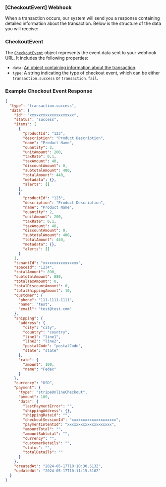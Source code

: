 ### [CheckoutEvent] Webhook

When a transaction occurs, our system will send you a response containing detailed information about the transaction. Below is the structure of the data you will receive:

### CheckoutEvent

The [`CheckoutEvent`](/grid-checkout/data-model?id=CheckoutEvent) object represents the event data sent to your webhook URL. It includes the following properties:

- `data`: [An object containing information about the transaction](/grid-checkout/data-model?id=Transaction).
- `type`: A string indicating the type of checkout event, which can be either `transaction.success` or `transaction.fail`.

### Example Checkout Event Response

```json
{
  "type": "transaction.success",
  "data": {
    "id": "xxxxxxxxxxxxxxxxxxxx",
    "status": "success",
    "items": [
      {
        "productId": "123",
        "description": "Product Description",
        "name": "Product Name",
        "quantity": 2,
        "unitAmount": 200,
        "taxRate": 0.1,
        "taxAmount": 40,
        "discountAmount": 0,
        "subtotalAmount": 400,
        "totalAmount": 440,
        "metadata": {},
        "alerts": []
      },
      {
        "productId": "123",
        "description": "Product Description",
        "name": "Product Name",
        "quantity": 2,
        "unitAmount": 200,
        "taxRate": 0.1,
        "taxAmount": 40,
        "discountAmount": 0,
        "subtotalAmount": 400,
        "totalAmount": 440,
        "metadata": {},
        "alerts": []
      }
    ],
    "tenantId": "xxxxxxxxxxxxxxxx",
    "spaceId": "1234",
    "totalAmount": 890,
    "subtotalAmount": 880,
    "totalTaxAmount": 0,
    "totalDiscountAmount": 0,
    "totalShippingAmount": 10,
    "customer": {
      "phone": "111-1111-1111",
      "name": "test",
      "email": "test@test.com"
    },
    "shipping": {
      "address": {
        "city": "city",
        "country": "country",
        "line1": "line1",
        "line2": "line2",
        "postalCode": "postalCode",
        "state": "state"
      },
      "rate": {
        "amount": 100,
        "name": "Fedex"
      }
    },
    "currency": "USD",
    "payment": {
      "type": "stripeOnlineCheckout",
      "amount": 100,
      "data": {
        "lastPaymentError": "",
        "shippingAddress": {},
        "shippingRateid": "",
        "checkoutSessionId": "xxxxxxxxxxxxxxxxxxxx",
        "paymentIntentId": "xxxxxxxxxxxxxxxxxxxx",
        "amountTotal": "",
        "amountSubtotal": "",
        "currency": "",
        "customerDetails": "",
        "status": "",
        "totalDetails": ""
      }
    },
    "createdAt": "2024-05-17T10:10:30.513Z",
    "updatedAt": "2024-05-17T10:11:15.510Z"
  }
}
```
